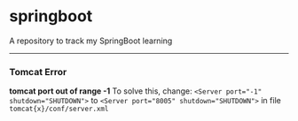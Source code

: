 
# springboot
A repository to track my SpringBoot learning

---
### Tomcat Error
**tomcat port out of range -1**
To solve this, change:
`<Server port="-1" shutdown="SHUTDOWN">` to `<Server port="8005" shutdown="SHUTDOWN">` in file `tomcat{x}/conf/server.xml`